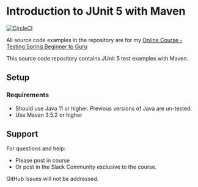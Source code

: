 # Introduction to JUnit 5 with Maven
[![CircleCI](https://circleci.com/gh/Carla-de-Beer/testing-java-junit-5-ci.svg?style=svg)](https://circleci.com/gh/Carla-de-Beer/testing-java-junit-5-ci)

All source code examples in the repository are for my [Online Course - Testing Spring Beginner to Guru](https://www.udemy.com/testing-spring-boot-beginner-to-guru/?couponCode=GITHUB_REPO)

This source code repository contains JUnit 5 test examples with Maven.

## Setup
### Requirements
* Should use Java 11 or higher. Previous versions of Java are un-tested.
* Use Maven 3.5.2 or higher

## Support
For questions and help:
* Please post in course
* Or post in the Slack Community exclusive to the course.

GitHub Issues will not be addressed.
